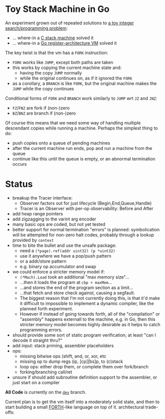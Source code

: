 # Toy Stack Machine in Go

An experiment grown out of repeated solutions to [a toy integer
search/programming problem][intsearch]:
- ... where-in a [C stack machine][intcstack] solved it
- ... where-in a [Go register-architecture VM][intgoreg] solved it

The key twist is that the vm has a `FORK` instruction:
- `FORK` works like `JUMP`, except both paths are taken
- this works by copying the current machine state and:
  - having the copy `JUMP` normally
  - while the original continues on, as if it ignored the `FORK`
- as a corollary, a `BRANCH` is like `FORK`, but the original machine makes the
  `JUMP` while the copy continues

Conditional forms of `FORK` and `BRANCH` work similarly to `JUMP` wrt `JZ` and
`JNZ`:
- `FZ`/`FNZ` are fork if (non-)zero
- `BZ`/`BNZ` are branch if (non-)zero

Of course this means that we need some way of handling multiple descendant
copies while running a machine. Perhaps the simplest thing to do:
- push copies onto a queue of pending machines
- after the current machine run ends, pop and run a machine from the queue
- continue like this until the queue is empty, or an abnormal termination occurs

# Status

- breakup the Tracer interface:
  - Observer factors out for just lifecycle (Begin,End,Queue,Handle)
  - Tracer is an Observer with per-op observability: Before and After
- add heap range pointers
- add zigzagging to the varint arg encoder
- many basic ops are coded, but not yet tested
- better support for normal termination "errors" is planned:
  symbolication will be attempted for non-zero halt codes, probably
  through a lookup provided by `context`
- time to bite the bullet and use the unsafe package:
  - need a `(*page).ref(addr uint32) (p *uint32)`
  - use it anywhere we have a pop/push pattern
  - or a addr/store pattern
  - e.g. binary op accumulator and swap
- we could enforce a stricter memory model if:
  - `(*Mach).Load` took an additional "max memory size"...
  - ...then it loads the program at `cbp + maxMem`...
  - ...and stores the end of the program section as a limit...
  - ...that fetch and store check against, causing a segfault.
  - The biggest reason that I'm not currently doing this, is that it'd
    make it difficult to impossible to implement a dynamic compiler,
    like the planned forth experiment.
  - However if instead of going towards forth, all of the
    "compilation" or "assembly" happens externall to the machine, e.g.
    in Go, then this stricter memory model becomes highly desirable as
    it helps to catch programming errors.
- should provide some sort of static program verification; at least
  "can I decode it straight thru?"
- add input: stack priming, assembler placeholders
- ops:
  - missing bitwise ops (shift, and, or, xor, etc
  - missing op to dump regs (ip, \[cp\]\[bs\]p, to (c)stack
  - loop ops: either drop them, or complete them over fork/branch
  - forking/branching call/ret
- unsure if should add subroutine definition support to the assembler, or just
  start on a compiler

**All Code** is currently on the [`dev`][dev] branch.

Current plan is to get the vm itself into a moderately solid state, and then to
start building a small [FORTH][forth]-like language on top of it.
architectural trade-offs:

[intsearch]: https://github.com/jcorbin/intsearch
[intcstack]: https://github.com/jcorbin/intsearch/tree/c_stack_machine_2015-11
[intgoreg]: https://github.com/jcorbin/intsearch/tree/go_2016-04
[dev]: (https://github.com/jcorbin/intsearch/tree/dev)
[forth]: https://en.wikipedia.org/wiki/Forth_(programming_language)
